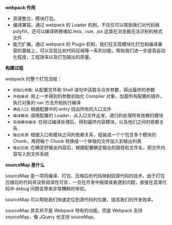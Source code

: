 **webpack 作用**

- 资源整合，模块打包。
- 编译兼容。通过 webpack 的 Loader 机制，不仅仅可以帮助我们对代码做 polyfill，还可以编译转换诸如.less, .vue, .jsx 这类在浏览器无法识别的格式文件
- 能力扩展。通过 webpack 的 Plugin 机制，我们在实现模块化打包和编译兼容的基础上，可以实现比如代码压缩等一系列功能，帮助我们进一步提高自动化程度，工程效率以及打包输出的质量。

**构建过程**

webpack 的整个打包流程：

- `初始化参数`: 从配置文件和 Shell 语句中读取与合并参数，得出最终的参数
- `开始编译`: 用上一步得到的参数初始化 Compiler 对象，加载所有配置的插件，执行对象的 run 方法开始执行编译
- `确定入口`: 根据配置中的 entry 找出所有的入口文件
- `编译模块`: 调用配置的 Loader，从入口文件出发，递归的处理所有依赖的模块
- `完成模块编译`: 在经过编译处理后，得到最终内容模块，以及他们之间的依赖关系
- `输出资源`: 根据入口和模块之间的依赖关系，组装成一个个包含多个模块的 Chunk，再把每个 Chunk 转换成一个单独的文件加入到输出列表
- `输出完成`: 在确定好输出内容后，根据配置确定输出的路径和文件名，把文件内容写入到文件系统

**sourceMap 是什么**

sourceMap 是一项将编译、打包、压缩后的代码映射回源代码的技术，由于打包压缩后的代码并没有阅读性可言，一旦在开发中报错或者遇到问题，直接在混淆代码中 debug 问题会带来非常糟糕的体验。

sourceMap 可以帮助我们快速定位到源代码的位置，提高我们的开发效率。

sourceMap 其实并不是 Webpack 特有的功能，而是 Webpack 支持 sourceMap，像 JQuery 也支持 souceMap。
